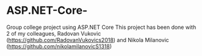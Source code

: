 # ASP.NET-Core-
Group college project using ASP.NET Core
This project has been done with 2 of my colleagues, Radovan Vukovic (https://github.com/RadovanVukovics2018) and Nikola Milanovic (https://github.com/nikolamilanovicS1318)

